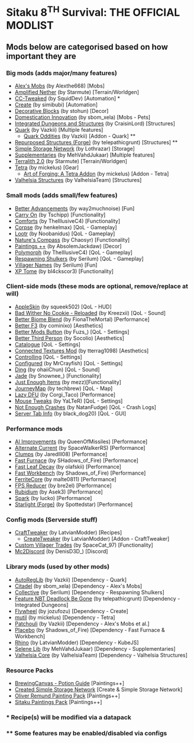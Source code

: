 # Sitaku 8<sup>TH</sup> Survival: THE OFFICIAL MODLIST
## Mods below are categorised based on how important they are

### Big mods (adds major/many features)
- [Alex's Mobs](https://www.curseforge.com/minecraft/mc-mods/alexs-mobs) (by Alexthe668) [Mobs]
- [Amplified Nether](https://www.curseforge.com/minecraft/mc-mods/amplified-nether) (by Starmute) [Terrain/Worldgen]
- [CC-Tweaked](https://www.curseforge.com/minecraft/mc-mods/cc-tweaked) (by SquidDev) [Automation] *
- [Create](https://www.curseforge.com/minecraft/mc-mods/create) (by simibubi) [Automation]
- [Decorative Blocks](https://www.curseforge.com/minecraft/mc-mods/decorative-blocks) (by stohun) [Decor]
- [Domestication Innovation](https://www.curseforge.com/minecraft/mc-mods/domestication-innovation) (by sbom_xela) [Mobs - Pets]
- [Integrated Dungeons and Structures](https://www.curseforge.com/minecraft/mc-mods/idas) (by CraisinLord) [Structures]
- [Quark](https://www.curseforge.com/minecraft/mc-mods/quark) (by Vazkii) [Multiple features]
	- [Quark Oddities](https://www.curseforge.com/minecraft/mc-mods/quark-oddities) (by Vazkii) [Addon - Quark] **
- [Repurposed Structures (Forge)](https://www.curseforge.com/minecraft/mc-mods/repurposed-structures) (by telepathicgrunt) [Structures] **
- [Simple Storage Network](https://www.curseforge.com/minecraft/mc-mods/simple-storage-network) (by Lothrazar) [Storage]
- [Supplementaries](https://www.curseforge.com/minecraft/mc-mods/supplementaries) (by MehVahdJukaar) [Multiple features]
- [Terralith 2.0](https://www.curseforge.com/minecraft/mc-mods/terralith/files/3696607) (by Starmute) [Terrain/Worldgen]
- [Tetra](https://www.curseforge.com/minecraft/mc-mods/tetra) (by mickelus) [Gear]
	- [Art of Forging: A Tetra Addon](https://www.curseforge.com/minecraft/mc-mods/art-of-forging-a-tetra-addon) (by mickelus) [Addon - Tetra]
- [Valhelsia Structures](https://www.curseforge.com/minecraft/mc-mods/valhelsia-structures) (by ValhelsiaTeam) [Structures]

### Small mods (adds small/few features)
- [Better Advancements](https://www.curseforge.com/minecraft/mc-mods/better-advancements) (by way2muchnoise) [Fun]
- [Carry On](https://www.curseforge.com/minecraft/mc-mods/carry-on) (by Tschipp) [Functionality]
- [Comforts](https://www.curseforge.com/minecraft/mc-mods/comforts) (by TheIllusiveC4) [Functionality] 
- [Corpse](https://www.curseforge.com/minecraft/mc-mods/corpse) (by henkelmax) [QoL - Gameplay]
- [Lootr](https://www.curseforge.com/minecraft/mc-mods/lootr) (by Noobanidus) [QoL - Gameplay]
- [Nature's Compass](https://www.curseforge.com/minecraft/mc-mods/natures-compass) (by Chaosyr) [Functionality]
- [Paintings ++](https://www.curseforge.com/minecraft/mc-mods/paintings) (by AbsolemJackdaw) [Decor]
- [Polymorph](https://www.curseforge.com/minecraft/mc-mods/polymorph) (by TheIllusiveC4) [QoL - Gameplay]
- [Respawning Shulkers](https://www.curseforge.com/minecraft/mc-mods/respawning-shulkers) (by Serilum) [QoL - Gameplay]
- [Villager Names](https://www.curseforge.com/minecraft/mc-mods/villager-names) (by Serilum) [Fun]
- [XP Tome](https://www.curseforge.com/minecraft/mc-mods/xp-tome) (by bl4ckscor3) [Functionality]

### Client-side mods (these mods are optional, remove/replace at will)
- [AppleSkin](https://www.curseforge.com/minecraft/mc-mods/appleskin) (by squeek502) [QoL - HUD]
- [Bad Wither No Cookie - Reloaded](https://www.curseforge.com/minecraft/mc-mods/bad-wither-no-cookie-reloaded) (by Kreezxii) [QoL - Sound]
- [Better Biome Blend](https://www.curseforge.com/minecraft/mc-mods/better-biome-blend) (by FionaTheMortal) [Performance]
- [Better F3](https://www.curseforge.com/minecraft/mc-mods/betterf3) (by cominixo) [Aesthetics]
- [Better Mods Button](https://www.curseforge.com/minecraft/mc-mods/better-mods-button) (by Fuzs_) [QoL - Settings]
- [Better Third Person](https://www.curseforge.com/minecraft/mc-mods/better-third-person) (by Socolio) [Aesthetics]
- [Catalogue](https://www.curseforge.com/minecraft/mc-mods/catalogue) [QoL - Settings]
- [Connected Textures Mod](https://www.curseforge.com/minecraft/mc-mods/ctm) (by tterrag1098) [Aesthetics]
- [Controlling](https://www.curseforge.com/minecraft/mc-mods/controlling) [QoL - Settings]
- [Configured](https://www.curseforge.com/minecraft/mc-mods/configured) (by MrCrayfish) [QoL - Settings]
- [Ding](https://www.curseforge.com/minecraft/mc-mods/ding) (by ohaiiChun) [QoL - Sound]
- [Jade](https://www.curseforge.com/minecraft/mc-mods/jade) (by Snownee_) [Functionality]
- [Just Enough Items](https://www.curseforge.com/minecraft/mc-mods/jei) (by mezz)[Functionality]
- [JourneyMap](https://www.curseforge.com/minecraft/mc-mods/journeymap) (by techbrew) [QoL - Map]
- [Lazy DFU](https://www.curseforge.com/minecraft/mc-mods/lazy-dfu-forge) (by Corgi_Taco) [Performance]
- [Mouse Tweaks](https://www.curseforge.com/minecraft/mc-mods/mouse-tweaks) (by YaLTeR) [QoL - Settings]
- [Not Enough Crashes](https://www.curseforge.com/minecraft/mc-mods/not-enough-crashes-forge) (by NatanFudge) [QoL - Crash Logs]
- [Server Tab Info](https://www.curseforge.com/minecraft/mc-mods/server-tab-info) (by black_dog20) [QoL - GUI]

### Performance mods
- [AI Improvements](https://www.curseforge.com/minecraft/mc-mods/ai-improvements) (by QueenOfMissiles) [Performance]
- [Alternate Current](https://www.curseforge.com/minecraft/mc-mods/alternate-current) (by SpaceWalkerRS) [Performance]
- [Clumps](https://www.curseforge.com/minecraft/mc-mods/clumps) (by Jaredlll08) [Performance]
- [Fast Furnace](https://www.curseforge.com/minecraft/mc-mods/fastfurnace) (by SHadows_of_Fire) [Performance]
- [Fast Leaf Decay](https://www.curseforge.com/minecraft/mc-mods/fast-leaf-decay) (by olafskii) [Performance]
- [Fast Workbench](https://www.curseforge.com/minecraft/mc-mods/fastworkbench) (by Shadows_of_Fire) [Performance]
- [FerriteCore](https://www.curseforge.com/minecraft/mc-mods/ferritecore) (by malte0811) [Performance]
- [FPS Reducer](https://www.curseforge.com/minecraft/mc-mods/fps-reducer) (by bre2el) [Performance]
- [Rubidium](https://www.curseforge.com/minecraft/mc-mods/rubidium) (by Asek3) [Performance]
- [Spark](https://www.curseforge.com/minecraft/mc-mods/spark) (by lucko) [Performance]
- [Starlight (Forge)](https://www.curseforge.com/minecraft/mc-mods/starlight-forge) (by Spottedstar) [Performance]

### Config mods (Serverside stuff)
- [CraftTweaker](https://www.curseforge.com/minecraft/mc-mods/crafttweaker) (by LatvianModder) [Recipes]
	- [CreateTweaker](https://www.curseforge.com/minecraft/mc-mods/createtweaker) (by LatvianModder) [Addon - CraftTweaker]
- [Custom Villager Trades](https://www.curseforge.com/minecraft/mc-mods/custom-villager-trades) (by SpaceCat_97) [Functionality]
- [Mc2Discord](https://www.curseforge.com/minecraft/mc-mods/mc2discord) (by DenisD3D_) [Discord]

### Library mods (used by other mods)
- [AutoRegLib](https://www.curseforge.com/minecraft/mc-mods/autoreglib) (by Vazkii) [Dependency - Quark]
- [Citadel](https://www.curseforge.com/minecraft/mc-mods/citadel) (by sbom_xela) [Dependency - Alex's Mobs]
- [Collective](https://www.curseforge.com/minecraft/mc-mods/collective) (by Serilum) [Dependency - Respawning Shulkers]
- [Feature NBT Deadlock Be Gone](https://www.curseforge.com/minecraft/mc-mods/feature-nbt-deadlock-be-gone) (by telepathicgrunt) [Dependency - Integrated Dungeons]
- [Flywheel](https://www.curseforge.com/minecraft/mc-mods/flywheel) (by jozufozu) [Dependency - Create]
- [mutil](https://www.curseforge.com/minecraft/mc-mods/mutil) (by mickelus) [Dependency - Tetra]
- [Patchouli](https://www.curseforge.com/minecraft/mc-mods/patchouli) (by Vazkii) [Dependency - Alex's Mobs et al.]
- [Placebo](https://www.curseforge.com/minecraft/mc-mods/placebo) (by Shadows_of_Fire) [Dependency - Fast Furnace & Workbench]
- [Rhino](https://www.curseforge.com/minecraft/mc-mods/rhino) (by LatvianModder) [Dependency - KubeJS]
- [Selene Lib](https://www.curseforge.com/minecraft/mc-mods/selene) (by MehVahdJukaar) [Dependency - Supplementaries]
- [Valhelsia Core](https://www.curseforge.com/minecraft/mc-mods/valhelsia-core) (by ValhelsiaTeam) [Dependency - Valhelsia Structures]

### Resource Packs
- [BrewingCanvas - Potion Guide](https://www.curseforge.com/minecraft/texture-packs/brewingcanvas-potion-guide) [Paintings++]
- [Created Simple Storage Network](https://www.curseforge.com/minecraft/texture-packs/created-storage-network) [Create & Simple Storage Network]
- [Oliver Remund Painting Pack](https://www.curseforge.com/minecraft/texture-packs/oliver-remund-painting-pack) [Paintings++]
- [Sitaku Paintings Pack](https://github.com/AppleMangoOrange/SitakuPack) [Paintings++]

### * Recipe(s) will be modified via a datapack
### ** Some features may be enabled/disabled via configs
